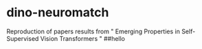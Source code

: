 # dino-neuromatch
Reproduction of papers results from " Emerging Properties in Self-Supervised Vision Transformers " 
##hello 

